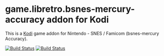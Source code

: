 # game.libretro.bsnes-mercury-accuracy addon for Kodi

This is a [Kodi](http://kodi.tv) game addon for Nintendo - SNES / Famicom (bsnes-mercury Accuracy).

[![Build Status](https://travis-ci.org/kodi-game/game.libretro.bsnes-mercury-accuracy.svg?branch=master)](https://travis-ci.org/kodi-game/game.libretro.bsnes-mercury-accuracy)
[![Build Status](https://ci.appveyor.com/api/projects/status/github/kodi-game/game.libretro.bsnes-mercury-accuracy?svg=true)](https://ci.appveyor.com/project/kodi-game/game-libretro-bsnes-mercury-accuracy)
